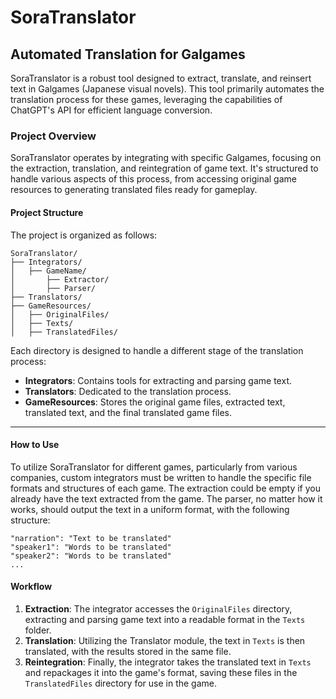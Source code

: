# SoraTranslator
## Automated Translation for Galgames

SoraTranslator is a robust tool designed to extract, translate, and reinsert text in Galgames (Japanese visual novels). This tool primarily automates the translation process for these games, leveraging the capabilities of ChatGPT's API for efficient language conversion.

### Project Overview

SoraTranslator operates by integrating with specific Galgames, focusing on the extraction, translation, and reintegration of game text. It's structured to handle various aspects of this process, from accessing original game resources to generating translated files ready for gameplay.

#### Project Structure

The project is organized as follows:

```
SoraTranslator/
├── Integrators/
│   ├── GameName/
│       ├── Extractor/
│       ├── Parser/
├── Translators/
├── GameResources/
│   ├── OriginalFiles/
│   ├── Texts/
│   ├── TranslatedFiles/
```

Each directory is designed to handle a different stage of the translation process:

- **Integrators**: Contains tools for extracting and parsing game text.
- **Translators**: Dedicated to the translation process.
- **GameResources**: Stores the original game files, extracted text, translated text, and the final translated game files.

---

#### How to Use

To utilize SoraTranslator for different games, particularly from various companies, custom integrators must be written to handle the specific file formats and structures of each game.
The extraction could be empty if you already have the text extracted from the game.
The parser, no matter how it works, should output the text in a uniform format, with the following structure:

```
"narration": "Text to be translated"
"speaker1": "Words to be translated"
"speaker2": "Words to be translated"
...
```

#### Workflow

1. **Extraction**: The integrator accesses the `OriginalFiles` directory, extracting and parsing game text into a readable format in the `Texts` folder.
2. **Translation**: Utilizing the Translator module, the text in `Texts` is then translated, with the results stored in the same file.
3. **Reintegration**: Finally, the integrator takes the translated text in `Texts` and repackages it into the game's format, saving these files in the `TranslatedFiles` directory for use in the game.
